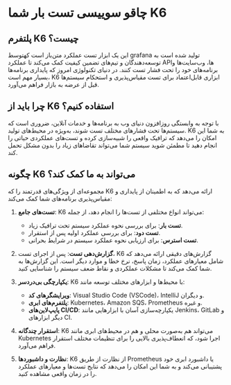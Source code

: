# چاقو سوییسی تست بار شما K6

## پلتفرم  K6 چیست؟

این یک ابزار تست عملکرد متن‌باز است کهتوسط grafana تولید شده است  به توسعه‌دهندگان و تیم‌های تضمین کیفیت کمک می‌کند تا عملکرد APIها، وب‌سایت‌ها و برنامه‌های خود را تحت فشار تست کنند. در دنیای تکنولوژی امروز که پایداری برنامه‌ها بسیار مهم است، K6 ابزاری قابل‌اعتماد برای تست مقیاس‌پذیری و استحکام سیستم‌ها قبل از عرضه به بازار فراهم می‌آورد.

## چرا باید از K6 استفاده کنیم؟

با توجه به وابستگی روزافزون دنیای وب به برنامه‌ها و خدمات آنلاین، ضروری است که سیستم‌ها تحت فشارهای مختلف تست شوند، به‌ویژه در محیط‌های تولید. K6 به شما این امکان را می‌دهد که ترافیک واقعی را شبیه‌سازی کرده و تست‌های عملکردی حیاتی را انجام دهید تا مطمئن شوید سیستم شما می‌تواند تقاضاهای زیاد را بدون مشکل تحمل کند.

## چگونه  K6 می‌تواند به ما کمک کند؟

 مجموعه‌ای از ویژگی‌های قدرتمند را که K6 ارائه می‌دهد که به اطمینان از پایداری و مقیاس‌پذیری برنامه‌های شما کمک می‌کند:

1. **تست‌های جامع**: K6 می‌تواند انواع مختلفی از تست‌ها را انجام دهد، از جمله:
   - **تست بار**: برای بررسی نحوه عملکرد سیستم تحت ترافیک زیاد.
   - **تست دود**: برای بررسی عملکرد اولیه پس از استقرار.
   - **تست استرس**: برای ارزیابی نحوه عملکرد سیستم در شرایط بحرانی.

2. **گزارش‌دهی تست**: پس از اجرای تست، K6 گزارش‌های دقیقی ارائه می‌دهد که شامل معیارهای عملکرد، زمان پاسخ، نرخ خطا و موارد دیگر است. این گزارش‌ها به شما کمک می‌کند تا مشکلات عملکردی و نقاط ضعف سیستم را شناسایی کنید.

3. **یکپارچگی بی‌دردسر**: K6 با محیط‌ها و ابزارهای مختلف توسعه مانند:
   - **ویرایشگرهای کد**: Visual Studio Code (VSCode)، IntelliJ و دیگران.
   - **پلتفرم‌های ابری**: Kubernetes، Amazon SQS، Prometheus و غیره.
   - **پایپ‌لاین‌های CI/CD**: یکپارچه‌سازی آسان با ابزارهایی مانند Jenkins، GitLab و دیگر ابزارهای CI.

4. **استقرار چندگانه**: K6 می‌تواند هم به‌صورت محلی و هم در محیط‌های ابری مانند Kubernetes اجرا شود، که انعطاف‌پذیری بالایی را برای تنظیمات مختلف استقرار فراهم می‌آورد.

5. **نظارت و داشبوردها**: K6 از نظارت از طریق Prometheus یا داشبورد ابری خود پشتیبانی می‌کند و به شما این امکان را می‌دهد که نتایج تست‌ها و معیارهای عملکرد را در زمان واقعی مشاهده کنید.

